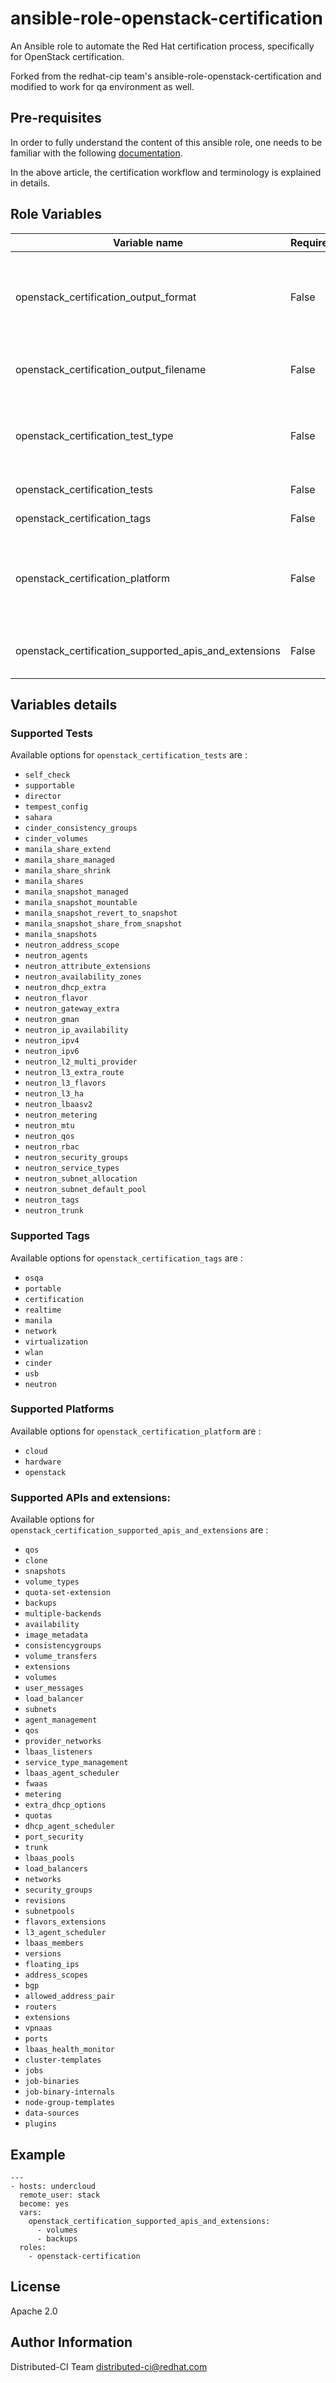 # ansible-role-openstack-certification

An Ansible role to automate the Red Hat certification process, specifically for OpenStack certification.

Forked from the redhat-cip team's ansible-role-openstack-certification and modified to work for qa environment as well.

## Pre-requisites

In order to fully understand the content of this ansible role, one needs to be
familiar with the following [documentation](https://access.redhat.com/articles/2126521#Installthesoftwarepackages).

In the above article, the certification workflow and terminology is explained
in details.

## Role Variables

| Variable name                                         | Required | Default                         | Type    | Description                                                           |
|-------------------------------------------------------|----------|---------------------------------|---------|-----------------------------------------------------------------------|
| openstack_certification_output_format                 | False    | text                            | String  | Output format for rhcert-ci print. (values: text, junit, html)        |
| openstack_certification_output_filename               | False    | cert.txt                        | String  | Output filename for rhcert-ci print                                   |
| openstack_certification_test_type                     | False    | test                            | String  | Type of suite of tests to run. (values: test, tag, platform)          |
| openstack_certification_tests                         | False    | self_check,supportable,director | Array   | List of tests to run.                                                 |
| openstack_certification_tags                          | False    | N/A                             | Array   | List of tags to run.                                                  |
| openstack_certification_platform                      | False    | N/A                             | Array   | List of platform tests to run. (values: cloud, openstack, hardware)   |
| openstack_certification_supported_apis_and_extensions | False    | N/A                             | Array   | List of supported APIs and extensions.                                |

## Variables details

### Supported Tests

Available options for `openstack_certification_tests` are :

  * `self_check`
  * `supportable`
  * `director`
  * `tempest_config`
  * `sahara`
  * `cinder_consistency_groups`
  * `cinder_volumes`
  * `manila_share_extend`
  * `manila_share_managed`
  * `manila_share_shrink`
  * `manila_shares`
  * `manila_snapshot_managed`
  * `manila_snapshot_mountable`
  * `manila_snapshot_revert_to_snapshot`
  * `manila_snapshot_share_from_snapshot`
  * `manila_snapshots`
  * `neutron_address_scope`
  * `neutron_agents`
  * `neutron_attribute_extensions`
  * `neutron_availability_zones`
  * `neutron_dhcp_extra`
  * `neutron_flavor`
  * `neutron_gateway_extra`
  * `neutron_gman`
  * `neutron_ip_availability`
  * `neutron_ipv4`
  * `neutron_ipv6`
  * `neutron_l2_multi_provider`
  * `neutron_l3_extra_route`
  * `neutron_l3_flavors`
  * `neutron_l3_ha`
  * `neutron_lbaasv2`
  * `neutron_metering`
  * `neutron_mtu`
  * `neutron_qos`
  * `neutron_rbac`
  * `neutron_security_groups`
  * `neutron_service_types`
  * `neutron_subnet_allocation`
  * `neutron_subnet_default_pool`
  * `neutron_tags`
  * `neutron_trunk`

### Supported Tags

Available options for `openstack_certification_tags` are :

  * `osqa`
  * `portable`
  * `certification`
  * `realtime`
  * `manila`
  * `network`
  * `virtualization`
  * `wlan`
  * `cinder`
  * `usb`
  * `neutron`

### Supported Platforms

Available options for `openstack_certification_platform` are :

  * `cloud`
  * `hardware`
  * `openstack`

### Supported APIs and extensions:

Available options for `openstack_certification_supported_apis_and_extensions` are :

  * `qos`
  * `clone`
  * `snapshots`
  * `volume_types`
  * `quota-set-extension`
  * `backups`
  * `multiple-backends`
  * `availability`
  * `image_metadata`
  * `consistencygroups`
  * `volume_transfers`
  * `extensions`
  * `volumes`
  * `user_messages`
  * `load_balancer`
  * `subnets`
  * `agent_management`
  * `qos`
  * `provider_networks`
  * `lbaas_listeners`
  * `service_type_management`
  * `lbaas_agent_scheduler`
  * `fwaas`
  * `metering`
  * `extra_dhcp_options`
  * `quotas`
  * `dhcp_agent_scheduler`
  * `port_security`
  * `trunk`
  * `lbaas_pools`
  * `load_balancers`
  * `networks`
  * `security_groups`
  * `revisions`
  * `subnetpools`
  * `flavors_extensions`
  * `l3_agent_scheduler`
  * `lbaas_members`
  * `versions`
  * `floating_ips`
  * `address_scopes`
  * `bgp`
  * `allowed_address_pair`
  * `routers`
  * `extensions`
  * `vpnaas`
  * `ports`
  * `lbaas_health_monitor`
  * `cluster-templates`
  * `jobs`
  * `job-binaries`
  * `job-binary-internals`
  * `node-group-templates`
  * `data-sources`
  * `plugins`

## Example

```
---
- hosts: undercloud
  remote_user: stack
  become: yes
  vars:
    openstack_certification_supported_apis_and_extensions:
      - volumes
      - backups
  roles:
    - openstack-certification
```


## License

Apache 2.0


## Author Information

Distributed-CI Team  <distributed-ci@redhat.com>
